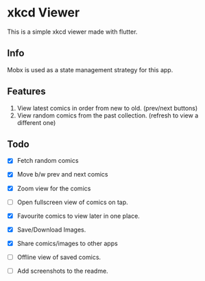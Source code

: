 # xkcd Viewer

This is a simple xkcd viewer made with flutter.

## Info

Mobx is used as a state management strategy for this app. 

## Features
 
 1. View latest comics in order from new to old. (prev/next buttons)
 2. View random comics from the past collection. (refresh to view a different one)


## Todo
- [x] Fetch random comics 
- [x] Move b/w prev and next comics
- [x] Zoom view for the comics
- [ ] Open fullscreen view of comics on tap.
- [x] Favourite comics to view later in one place.
- [X] Save/Download Images.
- [X] Share comics/images to other apps
- [ ] Offline view of saved comics.
- [ ] Add screenshots to the readme.
 